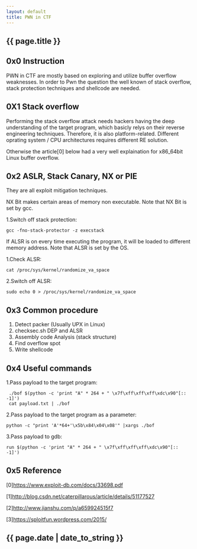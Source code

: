 ```yaml
---
layout: default
title: PWN in CTF
---
```


<h2>{{ page.title }}</h2>


0x0 Instruction
---
  PWN in CTF are mostly based on exploring and utilize buffer overflow weaknesses. In order to Pwn the question the well known of stack overflow, stack protection techniques and shellcode are needed.

0X1 Stack overflow
---
Performing the stack overflow attack needs hackers having the deep understanding of the target program, which basicly relys on their reverse engineering techniques. Therefore, it is also platform-related. Different oprating system / CPU architectures requires different RE solution.

Otherwise the article[0] below had a very well explaination for x86_64bit Linux buffer overflow.

0x2 ASLR, Stack Canary, NX or PIE
---
They are all exploit mitigation techniques.

NX Bit makes certain areas of memory non executable. Note that NX Bit is set by gcc.

1.Switch off stack protection:

```
gcc -fno-stack-protector -z execstack
```

If ALSR is on every time executing the program, it will be loaded to different memory address. Note that ALSR is set by the OS. 

1.Check ALSR:
```
cat /proc/sys/kernel/randomize_va_space
```

2.Switch off ALSR:
```
sudo echo 0 > /proc/sys/kernel/randomize_va_space
```
    
0x3 Common procedure
---
1. Detect packer (Usually UPX in Linux)
2. checksec.sh DEP and ALSR
3. Assembly code Analysis (stack structure)
4. Find overflow spot
5. Write shellcode

0x4 Useful commands
---
1.Pass payload to the target program:
```
 ./bof $(python -c 'print "A" * 264 + " \x7f\xff\xff\xff\xdc\x90"[:: -1]')
 cat payload.txt | ./bof
```
2.Pass payload to the target program as a parameter:
```
python -c "print 'A'*64+'\x5b\x84\x04\x08'" |xargs ./bof
```
3.Pass payload to gdb:
```
run $(python -c 'print "A" * 264 + " \x7f\xff\xff\xff\xdc\x90"[:: -1]')
```

0x5 Reference
---
[0]https://www.exploit-db.com/docs/33698.pdf

[1]http://blog.csdn.net/caterpillarous/article/details/51177527

[2]http://www.jianshu.com/p/a659924515f7

[3]https://sploitfun.wordpress.com/2015/

<h2>{{ page.date | date_to_string }}</h2>
